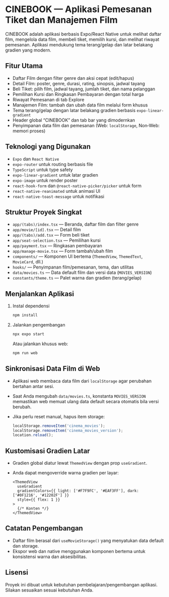 # CINEBOOK — Aplikasi Pemesanan Tiket dan Manajemen Film

CINEBOOK adalah aplikasi berbasis Expo/React Native untuk melihat daftar film, mengelola data film, membeli tiket, memilih kursi, dan melihat riwayat pemesanan. Aplikasi mendukung tema terang/gelap dan latar belakang gradien yang modern.

## Fitur Utama

- Daftar Film dengan filter genre dan aksi cepat (edit/hapus)
- Detail Film: poster, genre, durasi, rating, sinopsis, jadwal tayang
- Beli Tiket: pilih film, jadwal tayang, jumlah tiket, dan nama pelanggan
- Pemilihan Kursi dan Ringkasan Pembayaran dengan total harga
- Riwayat Pemesanan di tab Explore
- Manajemen Film: tambah dan ubah data film melalui form khusus
- Tema terang/gelap dengan latar belakang gradien berbasis `expo-linear-gradient`
- Header global “CINEBOOK” dan tab bar yang dimodernkan
- Penyimpanan data film dan pemesanan (Web: `localStorage`, Non‑Web: memori proses)

## Teknologi yang Digunakan

- `Expo` dan `React Native`
- `expo-router` untuk routing berbasis file
- `TypeScript` untuk type safety
- `expo-linear-gradient` untuk latar gradien
- `expo-image` untuk render poster
- `react-hook-form` dan `@react-native-picker/picker` untuk form
- `react-native-reanimated` untuk animasi UI
- `react-native-toast-message` untuk notifikasi

## Struktur Proyek Singkat

- `app/(tabs)/index.tsx` — Beranda, daftar film dan filter genre
- `app/movie/[id].tsx` — Detail film
- `app/(tabs)/add.tsx` — Form beli tiket
- `app/seat-selection.tsx` — Pemilihan kursi
- `app/payment.tsx` — Ringkasan pembayaran
- `app/manage-movie.tsx` — Form tambah/ubah film
- `components/` — Komponen UI bertema (`ThemedView`, `ThemedText`, `MovieCard`, dll.)
- `hooks/` — Penyimpanan film/pemesanan, tema, dan utilitas
- `data/movies.ts` — Data default film dan versi data (`MOVIES_VERSION`)
- `constants/theme.ts` — Palet warna dan gradien (terang/gelap)

## Menjalankan Aplikasi

1. Instal dependensi

   ```bash
   npm install
   ```

2. Jalankan pengembangan

   ```bash
   npx expo start
   ```

   Atau jalankan khusus web:

   ```bash
   npm run web
   ```

## Sinkronisasi Data Film di Web

- Aplikasi web membaca data film dari `localStorage` agar perubahan bertahan antar sesi.
- Saat Anda mengubah `data/movies.ts`, konstanta `MOVIES_VERSION` memastikan web memuat ulang data default secara otomatis bila versi berubah.
- Jika perlu reset manual, hapus item storage:

  ```js
  localStorage.removeItem('cinema_movies');
  localStorage.removeItem('cinema_movies_version');
  location.reload();
  ```

## Kustomisasi Gradien Latar

- Gradien global diatur lewat `ThemedView` dengan prop `useGradient`.
- Anda dapat mengoverride warna gradien per layar:

  ```tsx
  <ThemedView
    useGradient
    gradientColors={{ light: ['#F7F9FC', '#EAF3FF'], dark: ['#0F1216', '#12202F'] }}
    style={{ flex: 1 }}
  >
    {/* Konten */}
  </ThemedView>
  ```

## Catatan Pengembangan

- Daftar film berasal dari `useMovieStorage()` yang menyatukan data default dan storage.
- Ekspor web dan native menggunakan komponen bertema untuk konsistensi warna dan aksesibilitas.

## Lisensi

Proyek ini dibuat untuk kebutuhan pembelajaran/pengembangan aplikasi. Silakan sesuaikan sesuai kebutuhan Anda.
